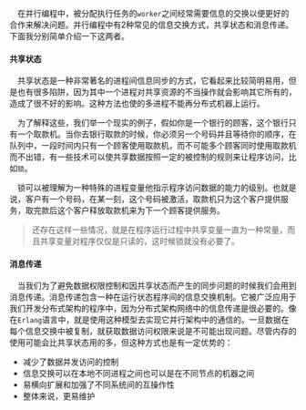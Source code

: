&emsp;在并行编程中，被分配执行任务的`worker`之间经常需要信息的交换以便更好的合作来解决问题。并行编程中有2种常见的信息交换方式，共享状态和消息传递。下面我分别简单介绍一下这两者。

#### 共享状态

&emsp;共享状态是一种非常著名的进程间信息同步的方式，它看起来比较简明易用，但是也有很多陷阱，因为其中一个进程对共享资源的不当操作就会影响其它所有的，造成了很不好的影响。这种方法也使的多进程不能再分布式机器上运行。

&emsp;为了解释这些，我们举一个现实的例子，假如你是一个银行的顾客，这个银行只有一个取款机。当你去银行取款的时候，你必须另一个号码并且等待你的顺序，在队列中，一段时间内只有一个顾客使用取款机，而不可能多个顾客同时使用取款机而不出错，有一些技术可以使共享数据按照一定的被控制的规则来让程序访问，比如`锁`。

&emsp;锁可以被理解为一种特殊的进程变量他指示程序访问数据的能力的级别。也就是说，客户有一个号码，在某一刻，这个号码被激活，取款机只为这个客户提供服务，取完款后这个客户释放取款机来为下一个顾客提供服务。

> 还存在这样一些情况，就是在程序运行过程中共享变量一直为一种常量，而且共享变量对程序仅仅是只读的，这时候锁就没有必要了。


#### 消息传递

&emsp;当我们为了避免数据权限控制和因共享状态而产生的同步问题的时候我们会用到消息传递。消息传递包含一种在运行状态程序间的信息交换机制。它被广泛应用于我们开发分布式架构的程序中，因为分布式架构网络中的信息传递是很必要的。像在`Erlang`语言中，就是使用这种模型去实现它并行架构中的通信的。一旦数据在每个信息交换中被复制，就获取数据访问权限来说是不可能出现问题。尽管内存的使用可能会比共享状态用的多，但这种方式也是有一定优势的：

* 减少了数据并发访问的控制
* 信息交换可以在本地不同进程之间也可以是在不同节点的机器之间
* 易横向扩展和加强了不同系统间的互操作性
* 整体来说，更易维护

